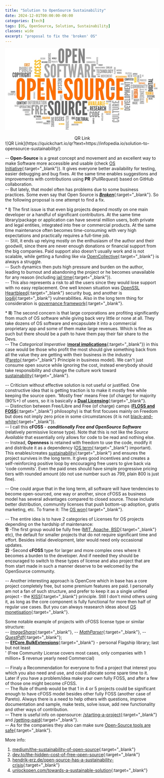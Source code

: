```yaml
---
title: "Solution to OpenSource Sustainability"
date: 2024-12-01T00:00:00-00:00
categories: [tech]
tags: [OS, OpenSource, Solution, Sustainability]
classes: wide
excerpt: "proposal to fix the 'broken' OS"
---
```


![/solution-to-opensource-sustainability](https://raw.githubusercontent.com/borisdj/borisdj.github.io/main/assets/images/solution-to-opensource-sustainability/OS.jpg)

<center>QR Link</center>
![QR Link](https://quickchart.io/qr?text=https://infopedia.io/solution-to-opensource-sustainability/)

-- **Open-Source** is a great concept and movement and an excellent way to make Software more accessible and usable (check [OS Initiative](https://opensource.org/){:target="_blank"}). It gives everyone better availability for testing, easier debugging and bug fixes. At the same time enables suggestions and improvements with contributions using **PR** (*PullRequest*) based on GitHub collaboration.  
-- But lately, that model often has problems due to some business practices. Some even say that Open Source is [***Broken***](https://www.forbes.com/sites/adrianbridgwater/2019/11/11/is-open-source-broken/?sh=18721f5fd560){:target="_blank"}. So the following proposal is one attempt to find a fix.  

 \* **I**) The first issue is that even big projects depend mostly on one main developer or a handful of significant contributors. At the same time library/package or application can have several million users, both private and legal entities, integrated into free or commercial products. At the same time maintenance often becomes time-consuming with very high expectations and practically requires a full-time job.  
-- Still, it ends up relying mostly on the enthusiasm of the author and their goodwill, since there are never enough donations or financial support from the big companies. Paid support also doesn't usually work and is not scalable, while getting a funding like via [OpenCollective](https://blog.opencollective.com/funds-for-open-source/){:target="_blank"} is always a struggle.  
-- Such dynamics then puts high pressure and burden on the author, leading to burnout and abandoning the project or he becomes unavailable for any reason (including [jail time](https://www.theregister.com/2023/02/15/corejs_russia_open_source/){:target="_blank"}).  
-- This also represents a risk to all the users since they would lose support with no easy replacement. One well known situation was [OpenSSL Heartbleed](https://heartbleed.com/){:target="_blank"} security bug, and another is [log4j](https://medium.com/readme/ghosts-of-log4j-open-source-vulnerabilities-confound-software-developers-e81b931560){:target="_blank"} vulnerabilities. Also in the long term thing for consideration is [governance framework](https://stackoverflow.blog/2020/09/09/open-source-governance-benevolent-dictator-or-decision-by-committee/){:target="_blank"}.

 \* **II**) The second concern is that large corporations are profiting significantly from much of OS software while giving back very little or none at all. They take dozens of OS software and encapsulate it into a commercial proprietary app and some of them make large revenues. Which is fine as such but there should be a path to have them pay their fair share to the Devs.  
-- The *Categorical Imperative* ([**moral implications**](https://dev.to/degoodmanwilson/open-source-is-broken-g60){:target="_blank"}) in this case would be those who profit the most should give something back from all the value they are getting with their business in the industry ([Pareto](https://en.wikipedia.org/wiki/Pareto_principle){:target="_blank"} Principle in business model). We can't just consume open source while ignoring the cost, instead enerybody should take responsibility and change the culture work toward [sustainability](https://techcrunch.com/2018/06/23/open-source-sustainability/){:target="_blank"}.

-- Criticism without effective solution is not useful or justified. One constructive idea that is getting traction is to make it mostly free while keeping the source open. 'Mostly free' means Free (of charge) for majority (90%+) of users, so it is basically a [**Dual Licensing**](https://duallicensing.com/){:target="_blank"}.  
-- Distinction between Free/Libre and Free (of charge) camps ([**FLOSS and FOSS**](https://www.gnu.org/philosophy/floss-and-foss.en.html){:target="_blank"} philosophy) is that first focuses mainly on Freedom but does not imply zero price in some circumstances (it is not [black-and-white](https://nadh.in/blog/open-source-is-not-broken/){:target="_blank"}).  
-- I call this **cFOSS** - ***conditionally Free and OpenSource Software*** (relatively permissive license type). Note that this is not like the *Source Available* that essentially only allows for code to be read and nothing else.  
-- Instead, **Openness** is retained with freedom to use the code, modify it and distribute it as a dependency ([OS term](https://danb.me/blog/why-open-source-term-is-important/){:target="_blank"} important). This enables/creates [sustainability](https://thenewstack.io/this-week-in-programming-a-manifesto-for-sustainable-open-source-development/){:target="_blank"} and ensures the project survives in the long term. It gives good incentives and creates a self-reinforcing positive loop by encouraging free users to give back via 'code commits'. Even the paid ones should have simple progressive pricing tiers with rounded amount (do not use number such as 799, plain 800 is just fine).  

-- One could argue that in the long term, all software will have tendencies to become open-sourced, one way or another, since cFOSS as business model has several advantages compared to closed source. Those include better distribution, community licenses that push bottom-up adoption, gratis marketing, etc. To frame it: The [OS won](https://aaronstannard.com/sustainable-open-source-software/){:target="_blank"}.

-- The entire idea is to have 2 categories of Licenses for OS projects depending on the hardship of maintenance:  
**1)** \-The first group would be fully free ([MIT, Apache, BSD](https://opensource.stackexchange.com/questions/11109/what-are-the-practical-differences-between-mit-apache-and-bsd-licenses){:target="_blank"} etc), the default for smaller projects that do not require significant time and effort. Besides initial development, later would need only occasional updates.  
**2)** \-Second **cFOSS** type for larger and more complex ones where it becomes a burden to the developer. And if needed they should be encouraged to switch to these types of license and also project that are from start made in such a manner deserve to be welcomed by the OpenSource community.  

-- Another interesting approach is OpenCore which in base has a core project completely free, but some premium features are paid. I personally am not a fan of such structure, and prefer to keep it as a single unified project - the [KISS](https://en.wikipedia.org/wiki/KISS_principle){:target="_blank"} principle. Still I don't mind others using it, as long as the core component is fully functional for more then half of regular use cases. But you can always reasearch ideas about [OS monetisation](https://www.scaleway.com/en/blog/how-to-monetize-your-open-source-project/){:target="_blank"}.

Some notable example of projects with cFOSS license type or similar structure:  
-- [*ImageSharp*](https://github.com/SixLabors/ImageSharp){:target="_blank"}, -- [*MathParser*](https://github.com/mariuszgromada/MathParser.org-mXparser){:target="_blank"}, -- [*QuestPdf*](https://www.questpdf.com/){:target="_blank"};  
-- [**EfCore.BulkExtensions**](https://github.com/borisdj/EFCore.BulkExtensions){:target="_blank"} - personal Flagship library; last but not least  
' (Free Community License covers most cases, only companies with 1 million+ $ revenue yearly need Commercial)

-- Finaly a Recommendation for everyone to find a project that interest you which you also need and use, and could allocate some spare time to it. Later if you have a problem/idea make your own fully FOSS, and after a few of those one might become cFOSS.  
-- The Rule of thumb would be that 1 in 4 or 5 projects could be significant enough to have cFOSS model besides other fully FOSS (another case of Pareto). Always there is a need to help others with questions, improve documentation and sample, make tests, solve issue, add new functionality and other ways of contribution.  
-- There is useful info on opensource: [/starting-a-project](https://opensource.guide/starting-a-project/){:target="_blank"} and [/getting-paid](https://opensource.guide/getting-paid/){:target="_blank"}.  
-- As for the companies they also can make sure [Open-Source tools are safe](https://www.forbes.com/councils/forbestechcouncil/2022/05/10/12-ways-companies-can-ensure-open-source-tools-are-safe-and-sustainable/){:target="_blank"}.

More info:
1. [medium/the-sustainability-of-open-source](https://goldglovecb.medium.com/the-sustainability-of-open-source-7ec0390f58e8){:target="_blank"}  
2. [dev.to/the-hidden-cost-of-free-open-source](https://dev.to/opensauced/the-hidden-cost-of-free-why-open-source-sustainability-matters-1jk7){:target="_blank"}  
3. [hendrik-erz.de/open-source-has-a-sustainability-crisis](https://hendrik-erz.de/post/open-source-has-a-sustainability-crisis){:target="_blank"}  
4. [unlockopen.com/towards-a-sustainable-solution](https://speaking.unlockopen.com/5JrQdv/towards-a-sustainable-solution-to-open-source-sustainability){:target="_blank"}  

